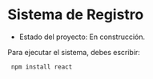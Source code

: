 <h1> Sistema de Registro </h1>

- Estado del proyecto: En construcción.

Para ejecutar el sistema, debes escribir:

```` npm install react````
